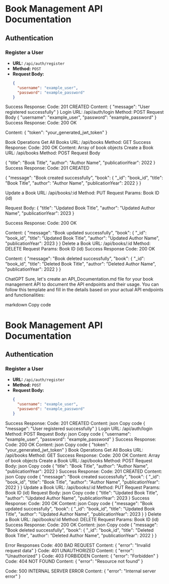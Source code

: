 # Book Management API Documentation

## Authentication

### Register a User

- **URL:** `/api/auth/register`
- **Method:** `POST`
- **Request Body:**
  ```json
  {
    "username": "example_user",
    "password": "example_password"
  }
Success Response:
Code: 201 CREATED
Content:
{
  "message": "User registered successfully"
}
Login
URL: /api/auth/login
Method: POST
Request Body
{
  "username": "example_user",
  "password": "example_password"
}
Success Response:
Code: 200 OK

Content:
        {
  "token": "your_generated_jwt_token"
}

Book Operations
Get All Books
URL: /api/books
Method: GET
Success Response:
Code: 200 OK
Content: Array of book objects
Create a Book
URL: /api/books
Method: POST
Request Body

{
  "title": "Book Title",
  "author": "Author Name",
  "publicationYear": 2022
}
Success Response:
Code: 201 CREATED

{
  "message": "Book created successfully",
  "book": {
    "_id": "book_id",
    "title": "Book Title",
    "author": "Author Name",
    "publicationYear": 2022
  }
}


Update a Book
URL: /api/books/:id
Method: PUT
Request Params: Book ID (id)

Request Body:
    {
  "title": "Updated Book Title",
  "author": "Updated Author Name",
  "publicationYear": 2023
}


Success Response:
Code: 200 OK

Content:
    {
  "message": "Book updated successfully",
  "book": {
    "_id": "book_id",
    "title": "Updated Book Title",
    "author": "Updated Author Name",
    "publicationYear": 2023
  }
}
Delete a Book
URL: /api/books/:id
Method: DELETE
Request Params: Book ID (id)
Success Response
Code: 200 OK

Content:
    {
  "message": "Book deleted successfully",
  "book": {
    "_id": "book_id",
    "title": "Deleted Book Title",
    "author": "Deleted Author Name",
    "publicationYear": 2022
  }
}


ChatGPT
Sure, let's create an API_Documentation.md file for your book management API to document the API endpoints and their usage. You can follow this template and fill in the details based on your actual API endpoints and functionalities:

markdown
Copy code
# Book Management API Documentation

## Authentication

### Register a User

- **URL:** `/api/auth/register`
- **Method:** `POST`
- **Request Body:**
  ```json
  {
    "username": "example_user",
    "password": "example_password"
  }
Success Response:
Code: 201 CREATED
Content:
json
Copy code
{
  "message": "User registered successfully"
}
Login
URL: /api/auth/login
Method: POST
Request Body:
json
Copy code
{
  "username": "example_user",
  "password": "example_password"
}
Success Response:
Code: 200 OK
Content:
json
Copy code
{
  "token": "your_generated_jwt_token"
}
Book Operations
Get All Books
URL: /api/books
Method: GET
Success Response:
Code: 200 OK
Content: Array of book objects
Create a Book
URL: /api/books
Method: POST
Request Body:
json
Copy code
{
  "title": "Book Title",
  "author": "Author Name",
  "publicationYear": 2022
}
Success Response:
Code: 201 CREATED
Content:
json
Copy code
{
  "message": "Book created successfully",
  "book": {
    "_id": "book_id",
    "title": "Book Title",
    "author": "Author Name",
    "publicationYear": 2022
  }
}
Update a Book
URL: /api/books/:id
Method: PUT
Request Params: Book ID (id)
Request Body:
json
Copy code
{
  "title": "Updated Book Title",
  "author": "Updated Author Name",
  "publicationYear": 2023
}
Success Response:
Code: 200 OK
Content:
json
Copy code
{
  "message": "Book updated successfully",
  "book": {
    "_id": "book_id",
    "title": "Updated Book Title",
    "author": "Updated Author Name",
    "publicationYear": 2023
  }
}
Delete a Book
URL: /api/books/:id
Method: DELETE
Request Params: Book ID (id)
Success Response:
Code: 200 OK
Content:
json
Copy code
{
  "message": "Book deleted successfully",
  "book": {
    "_id": "book_id",
    "title": "Deleted Book Title",
    "author": "Deleted Author Name",
    "publicationYear": 2022
  }
}

Error Responses
Code: 400 BAD REQUEST
Content: { "error": "Invalid request data" }
Code: 401 UNAUTHORIZED
Content: { "error": "Unauthorized" }
Code: 403 FORBIDDEN
Content: { "error": "Forbidden" }
Code: 404 NOT FOUND
Content: { "error": "Resource not found" }

Code: 500 INTERNAL SERVER ERROR
Content: { "error": "Internal server error" }